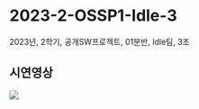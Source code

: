 # 2023-2-OSSP1-Idle-3
2023년, 2학기, 공개SW프로젝트, 01분반, Idle팀, 3조
## 시연영상
<img src = "https://github.com/CSID-DGU/2023-2-OSSP1-Idle-3/assets/55657581/411b5370-b75e-4f0a-8e0e-1bc34386005a">
